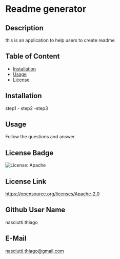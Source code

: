 # Readme generator

  ## Description
  this is an application to help users to create readme
  
  ## Table of Content
  * [Installation](#installation)
  * [Usage](#installation)
  * [License](#license)
  
  ## Installation
  step1 - step2 -step3
  
  ## Usage
  Follow the questions and answer

  ## License Badge
  ![License: Apache](https://img.shields.io/badge/License-Apache_2.0-blue.svg)

  ## License Link
  https://opensource.org/licenses/Apache-2.0

  ## Github User Name
  nasciutti.thiago

  ## E-Mail
  nasciutti.thiago@gmail.com
  